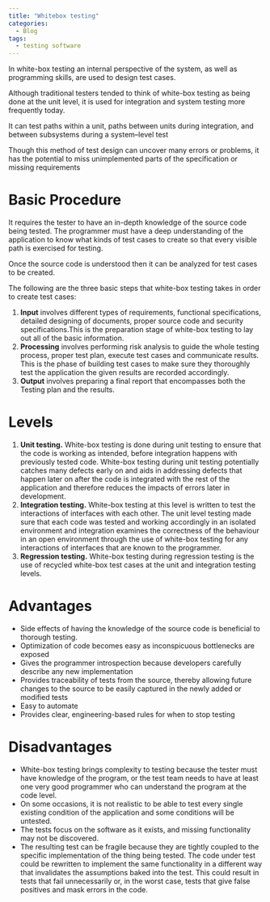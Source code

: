 ```yaml
---
title: "Whitebox testing"
categories:
  - Blog
tags:
  - testing software
---
```


In white-box testing an internal perspective of the system, as well as programming skills, are used to design test cases.

Although traditional testers tended to think of white-box testing as being done at the unit level, it is used for integration and system testing more frequently today. 

It can test paths within a unit, paths between units during integration, and between subsystems during a system–level test

Though this method of test design can uncover many errors or problems, it has the potential to miss unimplemented parts of the specification or missing requirements


<h1>Basic Procedure</h1>

It requires the tester to have an in-depth knowledge of the source code being tested. The programmer must have a deep understanding of the application to know what kinds of test cases to create so that every visible path is exercised for testing. 

Once the source code is understood then it can be analyzed for test cases to be created. 

The following are the three basic steps that white-box testing takes in order to create test cases:

<ol>
<li><b>Input</b> involves different types of requirements, functional specifications, detailed designing of documents, proper source code and security specifications.This is the preparation stage of white-box testing to lay out all of the basic information.</li>
<li><b>Processing</b> involves performing risk analysis to guide the whole testing process, proper test plan, execute test cases and communicate results. This is the phase of building test cases to make sure they thoroughly test the application the given results are recorded accordingly.</li>
<li><b>Output</b> involves preparing a final report that encompasses both the Testing plan and the results.</li>
	
</ol>

<h1>Levels</h1>
<ol>
<li><b>Unit testing.</b> White-box testing is done during unit testing to ensure that the code is working as intended, before integration happens with previously tested code. White-box testing during unit testing potentially catches many defects early on and aids in addressing defects that happen later on after the code is integrated with the rest of the application and therefore reduces the impacts of errors later in development.</li>
<li><b>Integration testing.</b> White-box testing at this level is written to test the interactions of interfaces with each other. The unit level testing made sure that each code was tested and working accordingly in an isolated environment and integration examines the correctness of the behaviour in an open environment through the use of white-box testing for any interactions of interfaces that are known to the programmer.</li>
<li><b>Regression testing.</b> White-box testing during regression testing is the use of recycled white-box test cases at the unit and integration testing levels.</li>
</ol>

<h1>Advantages</h1>

<ul>
<li>Side effects of having the knowledge of the source code is beneficial to thorough testing.</li>
<li>Optimization of code becomes easy as inconspicuous bottlenecks are exposed</li>
<li>Gives the programmer introspection because developers carefully describe any new implementation</li>
<li>Provides traceability of tests from the source, thereby allowing future changes to the source to be easily captured in the newly added or modified tests</li>
<li>Easy to automate</li>
<li>Provides clear, engineering-based rules for when to stop testing</li>
</ul>

<h1>Disadvantages</h1>

<ul>
<li>White-box testing brings complexity to testing because the tester must have knowledge of the program, or the test team needs to have at least one very good programmer who can understand the program at the code level. </li>
<li>On some occasions, it is not realistic to be able to test every single existing condition of the application and some conditions will be untested.</li>
<li>The tests focus on the software as it exists, and missing functionality may not be discovered.</li>
<li>The resulting test can be fragile because they are tightly coupled to the specific implementation of the thing being tested. The code under test could be rewritten to implement the same functionality in a different way that invalidates the assumptions baked into the test. This could result in tests that fail unnecessarily or, in the worst case, tests that give false positives and mask errors in the code.</li>

</ul>


